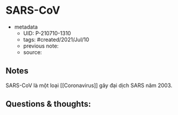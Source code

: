 ---
---

# SARS-CoV

- metadata
	- UID: P-210710-1310
	- tags: #created/2021/Jul/10
	- previous note: 
	- source: 

## Notes
SARS-CoV là một loại [[Coronavirus]] gây đại dịch SARS năm 2003.

## Questions & thoughts:

